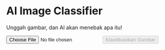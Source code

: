 <!DOCTYPE html>
<html lang="id">
<head>
    <meta charset="UTF-8">
    <meta name="viewport" content="width=device-width, initial-scale=1.0">
    <title>AI Image Classifier</title>
    <link rel="stylesheet" href="style.css">
</head>
<body>
    <div class="container">
        <h1>AI Image Classifier</h1>
        <p>Unggah gambar, dan AI akan menebak apa itu!</p>
        <input type="file" id="imageUpload" accept="image/*">
        <button id="classifyButton" disabled>Klasifikasikan Gambar</button>
        <div class="result-box">
            <img id="uploadedImage" src="#" alt="Gambar yang Diunggah" style="display:none;">
            <p id="predictionResult"></p>
        </div>
    </div>
    <script src="script.js"></script>
</body>
</html>
